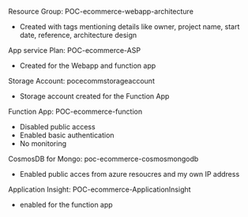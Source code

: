 Resource Group: POC-ecommerce-webapp-architecture
 - Created with tags mentioning details like owner, project name, start date, reference, architecture design

 App service Plan: POC-ecommerce-ASP
 - Created for the Webapp and function app

Storage Account: pocecommstorageaccount
 - Storage account created for the Function App

Function App: POC-ecommerce-function
 - Disabled public access
 - Enabled basic authentication
 - No monitoring

CosmosDB for Mongo: poc-ecommerce-cosmosmongodb
 - Enabled public acces from azure resoucres and my own IP address

Application Insight: POC-ecommerce-ApplicationInsight
 - enabled for the function app




